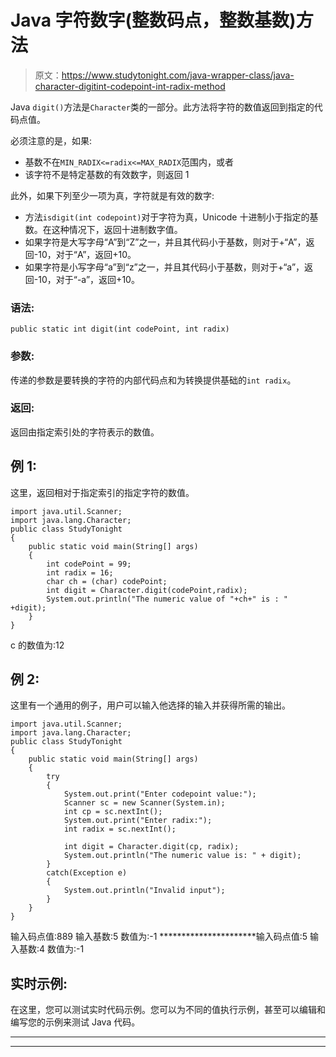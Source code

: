 # Java 字符数字(整数码点，整数基数)方法

> 原文：<https://www.studytonight.com/java-wrapper-class/java-character-digitint-codepoint-int-radix-method>

Java `digit()`方法是`Character`类的一部分。此方法将字符的数值返回到指定的代码点值。

必须注意的是，如果:

*   基数不在`MIN_RADIX<=radix<=MAX_RADIX`范围内，或者
*   该字符不是特定基数的有效数字，则返回 1

此外，如果下列至少一项为真，字符就是有效的数字:

*   方法`isdigit(int codepoint)`对于字符为真，Unicode 十进制小于指定的基数。在这种情况下，返回十进制数字值。
*   如果字符是大写字母“A”到“Z”之一，并且其代码小于基数，则对于+“A”，返回-10，对于“A”，返回+10。
*   如果字符是小写字母“a”到“z”之一，并且其代码小于基数，则对于+“a”，返回-10，对于“-a”，返回+10。

### 语法:

```
public static int digit(int codePoint, int radix) 
```

### 参数:

传递的参数是要转换的字符的内部代码点和为转换提供基础的`int radix`。

### 返回:

返回由指定索引处的字符表示的数值。

## 例 1:

这里，返回相对于指定索引的指定字符的数值。

```
import java.util.Scanner; 
import java.lang.Character;
public class StudyTonight 
{  
    public static void main(String[] args) 
    {      
        int codePoint = 99;  
        int radix = 16;               
        char ch = (char) codePoint;           
        int digit = Character.digit(codePoint,radix);  
        System.out.println("The numeric value of "+ch+" is : " +digit);  
    }  
} 
```

c 的数值为:12

## 例 2:

这里有一个通用的例子，用户可以输入他选择的输入并获得所需的输出。

```
import java.util.Scanner; 
import java.lang.Character;
public class StudyTonight 
{  
	public static void main(String[] args) 
	{      
		try
		{
			System.out.print("Enter codepoint value:");  
			Scanner sc = new Scanner(System.in);  
			int cp = sc.nextInt();
			System.out.print("Enter radix:");  
			int radix = sc.nextInt();        

			int digit = Character.digit(cp, radix);  
			System.out.println("The numeric value is: " + digit);            
		} 
		catch(Exception e)
		{
			System.out.println("Invalid input");  
		}
	}  
} 
```

输入码点值:889
输入基数:5
数值为:-1
**********************输入码点值:5
输入基数:4
数值为:-1

## 实时示例:

在这里，您可以测试实时代码示例。您可以为不同的值执行示例，甚至可以编辑和编写您的示例来测试 Java 代码。

* * *

* * *